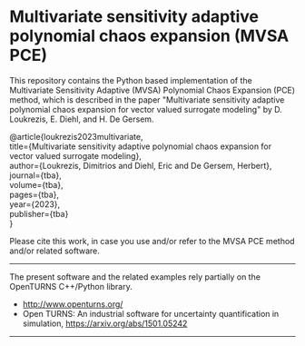 # Multivariate sensitivity adaptive polynomial chaos expansion (MVSA PCE)

This repository contains the Python based implementation of the Multivariate Sensitivity Adaptive (MVSA) Polynomial Chaos Expansion (PCE) method, which is described in the paper "Multivariate sensitivity adaptive polynomial chaos expansion for vector valued surrogate modeling" by D. Loukrezis, E. Diehl, and H. De Gersem.

@article{loukrezis2023multivariate,  
title={Multivariate sensitivity adaptive polynomial chaos expansion for vector valued surrogate modeling},  
author={Loukrezis, Dimitrios and Diehl, Eric and De Gersem, Herbert},  
journal={tba},  
volume={tba},  
pages={tba},  
year={2023},  
publisher={tba}  
}

Please cite this work, in case you use and/or refer to the MVSA PCE method and/or related software.

---

The present software and the related examples rely partially on the OpenTURNS 
C++/Python library.
- http://www.openturns.org/ 
- Open TURNS: An industrial software for uncertainty quantification in 
simulation, https://arxiv.org/abs/1501.05242 

---